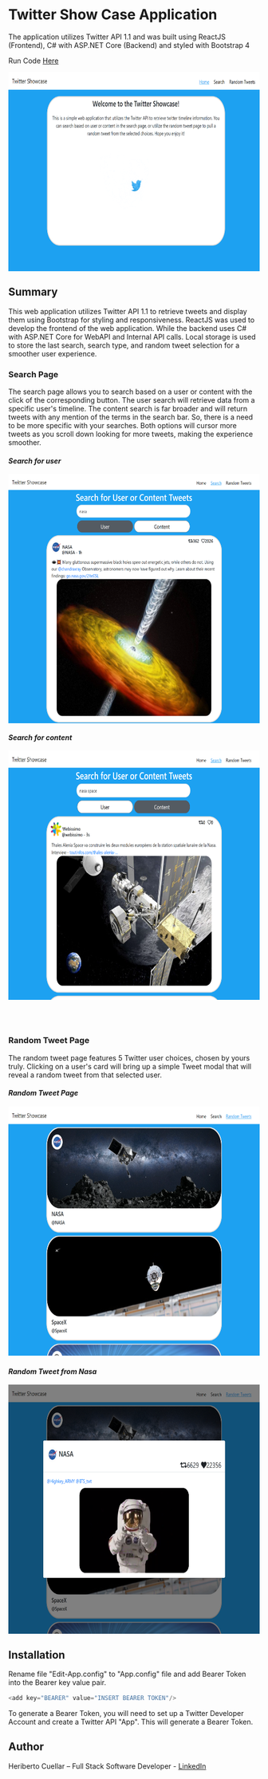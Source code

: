 # Twitter Show Case Application
The application utilizes Twitter API 1.1 and was built using ReactJS (Frontend), C# with ASP.NET Core (Backend) and styled with Bootstrap 4

Run Code [Here]()

<p align="center">
<img align="center"  width="700" height="400" src="./images/home.png">
</p>

## Summary
This web application utilizes Twitter API 1.1 to retrieve tweets and display them using Bootstrap for styling and responsiveness. ReactJS was used to develop the frontend of the web application. While the backend uses C# with ASP.NET Core for WebAPI and Internal API calls. Local storage is used to store the last search, search type, and random tweet selection for a smoother user experience.

### Search Page
The search page allows you to search based on a user or content with the click of the corresponding button. The user search will retrieve data from a specific user's timeline. The content search is far broader and will return tweets with any mention of the terms in the search bar. So, there is a need to be more specific with your searches. Both options will cursor more tweets as you scroll down looking for more tweets, making the experience smoother.
#### _Search for user_
<p align="center">
<img align="center"  width="700" height="500" src="./images/searchpageuser-nasa.png">
</p>

#### _Search for content_
<p align="center">
<img align="center"  width="700" height="500" src="./images/searchpagecontent-nasaspace.png">
</p>
<br>
<br>

### Random Tweet Page
The random tweet page features 5 Twitter user choices, chosen by yours truly. Clicking on a user's card will bring up a simple Tweet modal that will reveal a random tweet from that selected user. 
#### _Random Tweet Page_
<p align="center">
<img   width="700" height="500" src="./images/randomtweet.png">
</p>

#### _Random Tweet from Nasa_
<p align="center">
<img align="center"  width="700" height="500" src="./images/randomtweet-nasa.png">
</p>

## Installation
Rename file "Edit-App.config" to "App.config" file and add Bearer Token into the Bearer key value pair.
```javascript
<add key="BEARER" value="INSERT BEARER TOKEN"/>
```
To generate a Bearer Token, you will need to set up a Twitter Developer Account and create a Twitter API "App". This will generate a Bearer Token.

## Author
Heriberto Cuellar – Full Stack Software Developer - [LinkedIn](linkedin.com/in/heriberto-c-5aa11952)